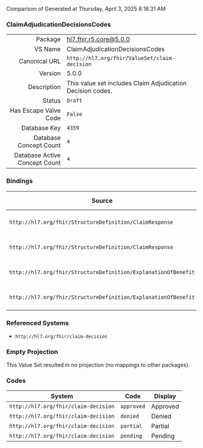 Comparison of 
Generated at Thursday, April 3, 2025 8:18:31 AM

### ClaimAdjudicationDecisionsCodes

|      |     |
| ---: | --- |
| Package | hl7.fhir.r5.core@5.0.0 |
| VS Name | ClaimAdjudicationDecisionsCodes |
| Canonical URL | `http://hl7.org/fhir/ValueSet/claim-decision` |
| Version | 5.0.0 |
| Description | This value set includes Claim Adjudication Decision codes. |
| Status | `Draft` |
| Has Escape Valve Code | `False` |
| Database Key | `4359` |
| Database Concept Count | `4` |
| Database Active Concept Count | `4` |
### Bindings

| Source | Element | Binding | Strength | Element Short |
| ------ | ------- | ------- | -------- | ------------- |
| `http://hl7.org/fhir/StructureDefinition/ClaimResponse` | `ClaimResponse.decision` | `http://hl7.org/fhir/ValueSet/claim-decision` | `Example` | Result of the adjudication |
| `http://hl7.org/fhir/StructureDefinition/ClaimResponse` | `ClaimResponse.item.reviewOutcome.decision` | `http://hl7.org/fhir/ValueSet/claim-decision` | `Example` | Result of the adjudication |
| `http://hl7.org/fhir/StructureDefinition/ExplanationOfBenefit` | `ExplanationOfBenefit.decision` | `http://hl7.org/fhir/ValueSet/claim-decision` | `Example` | Result of the adjudication |
| `http://hl7.org/fhir/StructureDefinition/ExplanationOfBenefit` | `ExplanationOfBenefit.item.reviewOutcome.decision` | `http://hl7.org/fhir/ValueSet/claim-decision` | `Example` | Result of the adjudication |

### Referenced Systems

* `http://hl7.org/fhir/claim-decision`
### Empty Projection

This Value Set resulted in no projection (no mappings to other packages).

### Codes

| System | Code | Display |
| ------ | ---- | ------- |
| `http://hl7.org/fhir/claim-decision` | `approved` | Approved |
| `http://hl7.org/fhir/claim-decision` | `denied` | Denied |
| `http://hl7.org/fhir/claim-decision` | `partial` | Partial |
| `http://hl7.org/fhir/claim-decision` | `pending` | Pending |
